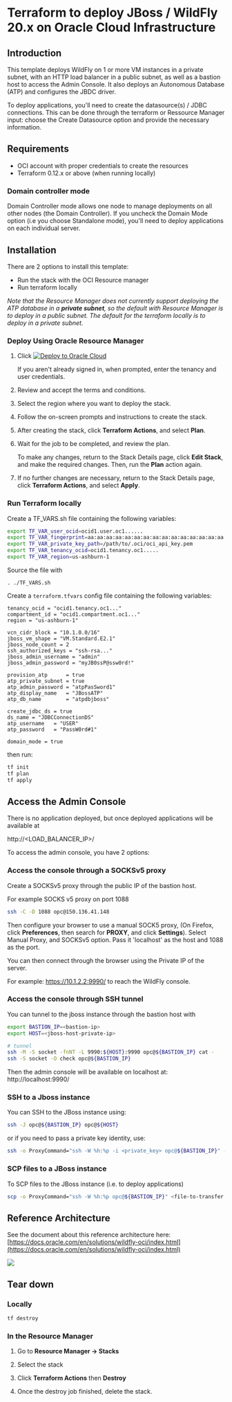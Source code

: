 # Terraform to deploy JBoss / WildFly 20.x on Oracle Cloud Infrastructure

## Introduction

This template deploys WildFly on 1 or more VM instances in a private subnet, with an HTTP load balancer in a public subnet, as well as a bastion host to access the Admin Console. It also deploys an Autonomous Database (ATP) and configures the JBDC driver.

To deploy applications, you'll need to create the datasource(s) / JDBC connections. This can be done through the terraform or Ressource Manager input: choose the Create Datasource option and provide the necessary information.

## Requirements

- OCI account with proper credentials to create the resources
- Terraform 0.12.x or above (when running locally)

### Domain controller mode

 Domain Controller mode allows one node to manage deployments on all other nodes (the Domain Controller). If you uncheck the Domain Mode option (i.e you choose Standalone mode), you'll need to deploy applications on each individual server.

## Installation

There are 2 options to install this template:

- Run the stack with the OCI Resource manager
- Run terraform locally 

*Note that the Resource Manager does not currently support deploying the ATP database in a **private subnet**, so the default with Resource Manager is to deploy in a public subnet. The default for the terraform locally is to deploy in a private subnet.*

### Deploy Using Oracle Resource Manager

1. Click [![Deploy to Oracle Cloud](https://oci-resourcemanager-plugin.plugins.oci.oraclecloud.com/latest/deploy-to-oracle-cloud.svg)](https://cloud.oracle.com/resourcemanager/stacks/create?region=home&zipUrl=https://github.com/oracle-quickstart/oci-jboss-wildfly-atp/releases/latest/download/oci-jboss-latest.zip)

    If you aren't already signed in, when prompted, enter the tenancy and user credentials.

2. Review and accept the terms and conditions.

3. Select the region where you want to deploy the stack.

4. Follow the on-screen prompts and instructions to create the stack.

5. After creating the stack, click **Terraform Actions**, and select **Plan**.

6. Wait for the job to be completed, and review the plan.

    To make any changes, return to the Stack Details page, click **Edit Stack**, and make the required changes. Then, run the **Plan** action again.

7. If no further changes are necessary, return to the Stack Details page, click **Terraform Actions**, and select **Apply**. 


### Run Terraform locally

Create a TF_VARS.sh file containing the following variables:

```bash
export TF_VAR_user_ocid=ocid1.user.oc1......
export TF_VAR_fingerprint=aa:aa:aa:aa:aa:aa:aa:aa:aa:aa:aa:aa:aa:aa:aa:aa
export TF_VAR_private_key_path=/path/to/.oci/oci_api_key.pem
export TF_VAR_tenancy_ocid=ocid1.tenancy.oc1.....
export TF_VAR_region=us-ashburn-1
```

Source the file with

```
. ./TF_VARS.sh
```

Create a `terraform.tfvars` config file containing the following variables:

```
tenancy_ocid = "ocid1.tenancy.oc1..."
compartment_id = "ocid1.compartment.oc1..."
region = "us-ashburn-1"

vcn_cidr_block = "10.1.0.0/16"
jboss_vm_shape = "VM.Standard.E2.1"
jboss_node_count = 2
ssh_authorized_keys = "ssh-rsa..."
jboss_admin_username = "admin"
jboss_admin_password = "myJB0ssP@ssw0rd!"

provision_atp      = true
atp_private_subnet = true
atp_admin_password = "atpPasSword1"
atp_display_name   = "JBossATP"
atp_db_name        = "atpdbjboss"

create_jdbc_ds = true
ds_name = "JDBCConnectionDS"
atp_username   = "USER"
atp_password   = "PassW0rd#1"

domain_mode = true
```

then run:

```bash
tf init
tf plan
tf apply
```

## Access the Admin Console

There is no application deployed, but once deployed applications will be available at

http://<LOAD_BALANCER_IP>/

To access the admin console, you have 2 options:

### Access the console through a SOCKSv5 proxy

Create a SOCKSv5 proxy through the public IP of the bastion host.

For example SOCKS v5 proxy on port 1088

```bash
ssh -C -D 1088 opc@150.136.41.148
```

Then configure your browser to use a manual SOCK5 proxy, (On Firefox, click **Preferences**, then search for **PROXY**, and click **Settings**). Select Manual Proxy, and SOCKSv5 option. Pass it 'localhost' as the host and 1088 as the port.

You can then connect through the browser using the Private IP of the server.

For example: https://10.1.2.2:9990/ to reach the WildFly console.

### Access the console through SSH tunnel

You can tunnel to the jboss instance through the bastion host with 

```bash
export BASTION_IP=<bastion-ip>
export HOST=<jboss-host-private-ip>

# tunnel
ssh -M -S socket -fnNT -L 9990:${HOST}:9990 opc@${BASTION_IP} cat -
ssh -S socket -O check opc@${BASTION_IP}
```

Then the admin console will be available on localhost at: http://localhost:9990/
 
### SSH to a Jboss instance

You can SSH to the JBoss instance using:

```bash
ssh -J opc@${BASTION_IP} opc@${HOST}
```

or if you need to pass a private key identity, use:

```bash
ssh -o ProxyCommand="ssh -W %h:%p -i <private_key> opc@${BASTION_IP}" -i <private_key> opc@${HOST}
```

### SCP files to a JBoss instance

To SCP files to the JBoss instance (i.e. to deploy applications)

```bash
scp -o ProxyCommand="ssh -W %h:%p opc@${BASTION_IP}" <file-to-transfer.ext> opc@${HOST}:~/
```

## Reference Architecture

See the document about this reference architecture here: [https://docs.oracle.com/en/solutions/wildfly-oci/index.html](https://docs.oracle.com/en/solutions/wildfly-oci/index.html)


![](https://docs.oracle.com/en/solutions/wildfly-oci/img/architecture-wildfly-oci.png)

## Tear down

### Locally

```bash
tf destroy
```

### In the Resource Manager

1. Go to **Resource Manager -> Stacks**

2. Select the stack

3. Click **Terraform Actions** then **Destroy**

4. Once the destroy job finished, delete the stack.